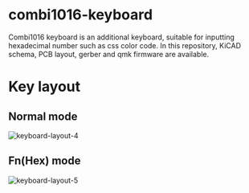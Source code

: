 # combi1016-keyboard
Combi1016 keyboard is an additional keyboard, suitable for inputting hexadecimal number such as css color code. 
In this repository, KiCAD schema, PCB layout, gerber and qmk firmware are available.

# Key layout
## Normal mode
![keyboard-layout-4](https://user-images.githubusercontent.com/1388676/162418674-326d7f42-a204-490f-82e9-1a864c4b42e0.png)
## Fn(Hex) mode
![keyboard-layout-5](https://user-images.githubusercontent.com/1388676/162419305-89f1ed7b-e5cd-44af-8535-e80f8c136c8c.png)
